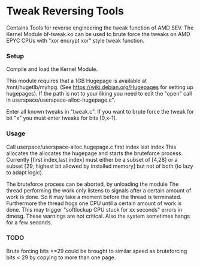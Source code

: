 # Tweak Reversing Tools

Contains Tools for reverse engineering the tweak function of AMD SEV.
The Kernel Module bf-tweak.ko can be used to brute force the tweaks on AMD EPYC CPUs with 
"xor encrypt xor" style tweak function.


### Setup

Compile and load the Kernel Module.

This module requires that a 1GB Hugepage is available at /mnt/hugetlb/myhpg. (See https://wiki.debian.org/Hugepages for setting up hugepages).
If the path is not to your liking you need to edit the "open" call in userspace/userspace-alloc-hugepage.c".


Enter all known tweaks in "tweak.c". If you want to brute force the tweak for bit "x" you must enter tweaks for
bits [0,x-1].

### Usage

Call userpace/userspace-alloc.hugepage.c first index last index
This allocates the allocates the hugepage and starts the bruteforce process.
Currently [first index,last index] must either be a subset of [4,28] or a subset [29, highest bit allowed by installed memory]
but not of both (to lazy to adapt logic).

The bruteforce process can be aborted, by unloading the module
The thread performing the work only listens to signals after a certain amount of work is done. So it may take
a moment before the thread is terminated. Furthermore the thread hogs one CPU until a certain amount of work is done.
This may trigger "softlockup CPU stuck for xx seconds" errors in dmesg. These warnings are not critical.
Also the system sometimes hangs for a few seconds.

### TODO
Brute forcing bits >=29 could be brought to similar speed as bruteforcing bits < 29 by copying to more than one page.
